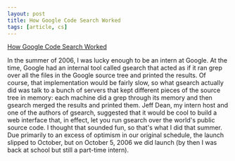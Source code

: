 ```yaml
---
layout: post
title: How Google Code Search Worked
tags: [article, cs]
---
```


[How Google Code Search Worked](https://swtch.com/~rsc/regexp/regexp4.html)

In the summer of 2006, I was lucky enough to be an intern at Google. At the time, Google had an internal tool called gsearch that acted as if it ran grep over all the files in the Google source tree and printed the results. Of course, that implementation would be fairly slow, so what gsearch actually did was talk to a bunch of servers that kept different pieces of the source tree in memory: each machine did a grep through its memory and then gsearch merged the results and printed them. Jeff Dean, my intern host and one of the authors of gsearch, suggested that it would be cool to build a web interface that, in effect, let you run gsearch over the world's public source code. I thought that sounded fun, so that's what I did that summer. Due primarily to an excess of optimism in our original schedule, the launch slipped to October, but on October 5, 2006 we did launch (by then I was back at school but still a part-time intern).

<!--more-->

